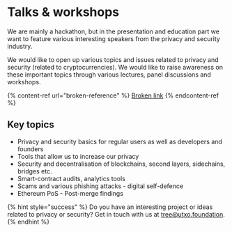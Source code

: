 # Talks & workshops

We are mainly a hackathon, but in the presentation and education part we want to feature various interesting speakers from the privacy and security industry.

We would like to open up various topics and issues related to privacy and security (related to cryptocurrencies). We would like to raise awareness on these important topics through various lectures, panel discussions and workshops.

{% content-ref url="broken-reference" %}
[Broken link](broken-reference)
{% endcontent-ref %}

## Key topics

* Privacy and security basics for regular users as well as developers and founders
* Tools that allow us to increase our privacy
* Security and decentralisation of blockchains, second layers, sidechains, bridges etc.
* Smart-contract audits, analytics tools
* Scams and various phishing attacks - digital self-defence
* Ethereum PoS - Post-merge findings

{% hint style="success" %}
Do you have an interesting project or ideas related to privacy or security? Get in touch with us at [tree@utxo.foundation](mailto:tree@utxo.foundation).
{% endhint %}

